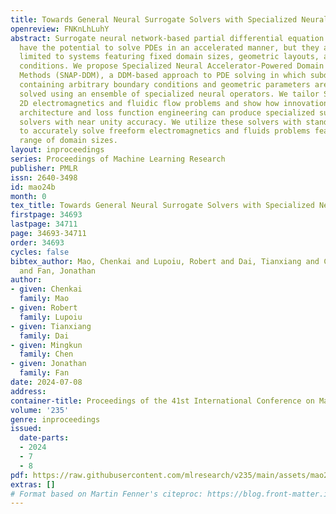 ```yaml
---
title: Towards General Neural Surrogate Solvers with Specialized Neural Accelerators
openreview: FNKnLhLuhY
abstract: Surrogate neural network-based partial differential equation (PDE) solvers
  have the potential to solve PDEs in an accelerated manner, but they are largely
  limited to systems featuring fixed domain sizes, geometric layouts, and boundary
  conditions. We propose Specialized Neural Accelerator-Powered Domain Decomposition
  Methods (SNAP-DDM), a DDM-based approach to PDE solving in which subdomain problems
  containing arbitrary boundary conditions and geometric parameters are accurately
  solved using an ensemble of specialized neural operators. We tailor SNAP-DDM to
  2D electromagnetics and fluidic flow problems and show how innovations in network
  architecture and loss function engineering can produce specialized surrogate subdomain
  solvers with near unity accuracy. We utilize these solvers with standard DDM algorithms
  to accurately solve freeform electromagnetics and fluids problems featuring a wide
  range of domain sizes.
layout: inproceedings
series: Proceedings of Machine Learning Research
publisher: PMLR
issn: 2640-3498
id: mao24b
month: 0
tex_title: Towards General Neural Surrogate Solvers with Specialized Neural Accelerators
firstpage: 34693
lastpage: 34711
page: 34693-34711
order: 34693
cycles: false
bibtex_author: Mao, Chenkai and Lupoiu, Robert and Dai, Tianxiang and Chen, Mingkun
  and Fan, Jonathan
author:
- given: Chenkai
  family: Mao
- given: Robert
  family: Lupoiu
- given: Tianxiang
  family: Dai
- given: Mingkun
  family: Chen
- given: Jonathan
  family: Fan
date: 2024-07-08
address:
container-title: Proceedings of the 41st International Conference on Machine Learning
volume: '235'
genre: inproceedings
issued:
  date-parts:
  - 2024
  - 7
  - 8
pdf: https://raw.githubusercontent.com/mlresearch/v235/main/assets/mao24b/mao24b.pdf
extras: []
# Format based on Martin Fenner's citeproc: https://blog.front-matter.io/posts/citeproc-yaml-for-bibliographies/
---
```

